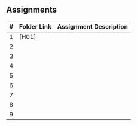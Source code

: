## Assignments

|  #  | Folder Link | Assignment Description |
| :-: | ----------- | ---------------------- |
|  1  | [H01] |  |
|  2  |  |  |
|  3  |  |  |
|  4  |  |  |
|  5  |  |  |
|  6  |  |  |
|  7  |  |  |
|  8  |  |  |
|  9  |  |  |

